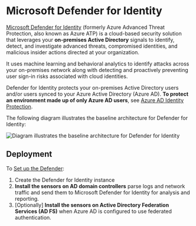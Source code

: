 # Microsoft Defender for Identity

[Microsoft Defender for Identity](https://docs.microsoft.com/defender-for-identity/what-is) (formerly Azure Advanced Threat Protection, also known as Azure ATP) is a cloud-based security solution that leverages your **on-premises Active Directory** signals to identify, detect, and investigate advanced threats, compromised identities, and malicious insider actions directed at your organization.

It uses machine learning and behavioral analytics to identify attacks across your on-premises network along with detecting and proactively preventing user sign-in risks associated with cloud identities.

Defender for Identity protects your on-premises Active Directory users and/or users synced to your Azure Active Directory (Azure AD). **To protect an environment made up of only Azure AD users**, see [Azure AD Identity Protection](https://docs.microsoft.com/azure/active-directory/identity-protection/overview-identity-protection).

The following diagram illustrates the baseline architecture for Defender for Identity:

![Diagram illustrates the baseline architecture for Defender for Identity](https://docs.microsoft.com/microsoft-365/media/defender/m365-defender-identity-architecture.png?view=o365-worldwide)

## Deployment

To [Set up the Defender](https://docs.microsoft.com/microsoft-365/security/defender/eval-defender-identity-enable-eval?view=o365-worldwide):

1. Create the Defender for Identity instance
1. **Install the sensors on AD domain controllers** parse logs and network traffic and send them to Microsoft Defender for Identity for analysis and reporting.
1. [Optionally] **Install the sensors on Active Directory Federation Services (AD FS)** when Azure AD is configured to use federated authentication.